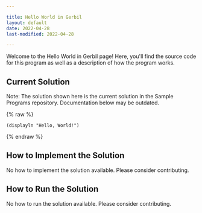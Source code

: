 ```yaml
---

title: Hello World in Gerbil
layout: default
date: 2022-04-28
last-modified: 2022-04-28

---
```


Welcome to the Hello World in Gerbil page! Here, you'll find the source code for this program as well as a description of how the program works.

## Current Solution

Note: The solution shown here is the current solution in the Sample Programs repository. Documentation below may be outdated.

{% raw %}

```Gerbil
(displayln "Hello, World!")

```

{% endraw %}

## How to Implement the Solution

No how to implement the solution available. Please consider contributing.

## How to Run the Solution

No how to run the solution available. Please consider contributing.